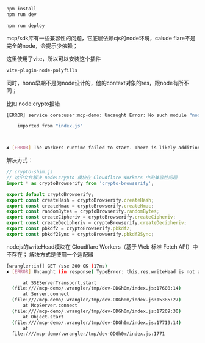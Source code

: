 ```txt
npm install
npm run dev
```

```txt
npm run deploy
```

mcp/sdk库有一些兼容性的问题，它底层依赖cjs的node环境，calude flare不是完全的node，会提示少依赖；

这里使用了vite，所以可以安装这个插件
```ts
vite-plugin-node-polyfills
```

同时，hono早期不是为node设计的，他的context对象的res，跟node有所不同；

比如 node:crypto报错
```sh
[ERROR] service core:user:mcp-demo: Uncaught Error: No such module "node:crypto".

    imported from "index.js"



✘ [ERROR] The Workers runtime failed to start. There is likely additional logging output above.
```

解决方式：
```ts
// crypto-shim.js
// 这个文件解决 node:crypto 模块在 Cloudflare Workers 中的兼容性问题
import * as cryptoBrowserify from 'crypto-browserify';

export default cryptoBrowserify;
export const createHash = cryptoBrowserify.createHash;
export const createHmac = cryptoBrowserify.createHmac;
export const randomBytes = cryptoBrowserify.randomBytes;
export const createCipheriv = cryptoBrowserify.createCipheriv;
export const createDecipheriv = cryptoBrowserify.createDecipheriv;
export const pbkdf2 = cryptoBrowserify.pbkdf2;
export const pbkdf2Sync = cryptoBrowserify.pbkdf2Sync; 
```


nodejs的writeHead模块在 Cloudflare Workers（基于 Web 标准 Fetch API）中不存在；
解决方式是使用一个适配器
```sh
[wrangler:inf] GET /sse 200 OK (17ms)
✘ [ERROR] Uncaught (in response) TypeError: this.res.writeHead is not a function

      at SSEServerTransport.start
  (file:////mcp-demo/.wrangler/tmp/dev-ODGh0m/index.js:17608:14)
      at Server.connect
  (file:////mcp-demo/.wrangler/tmp/dev-ODGh0m/index.js:15385:27)
      at McpServer.connect
  (file:////mcp-demo/.wrangler/tmp/dev-ODGh0m/index.js:17269:30)
      at Object.start
  (file:////mcp-demo/.wrangler/tmp/dev-ODGh0m/index.js:17719:14)
      at
  file:////mcp-demo/.wrangler/tmp/dev-ODGh0m/index.js:1771
```